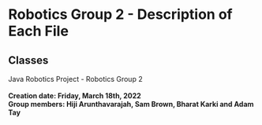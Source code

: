 # Robotics Group 2 - Description of Each File
## Classes
Java Robotics Project - Robotics Group 2
<br>
<br>
<b>Creation date: Friday, March 18th, 2022</b>
<br>
<b>Group members: Hiji Arunthavarajah, Sam Brown, Bharat Karki and Adam Tay</b>
